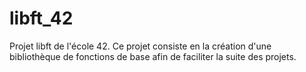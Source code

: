 # libft_42
Projet libft de l'école 42. Ce projet consiste en la création d'une bibliothèque de fonctions de base afin de faciliter la suite des projets.

